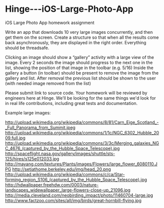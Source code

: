 # Hinge---iOS-Large-Photo-App
iOS Large Photo App homework assignment

Write an app that downloads 10 very large images concurrently, and then get them on the screen. Create a structure so that when all the results come back asynchronously, they are displayed in the right order.  Everything should be threadsafe.

Clicking an image should show a “gallery” activity with a large view of the image. Every 2 seconds the image should progress to the next one in the list, showing the position of that image in the toolbar (e.g. 5/16) Inside the gallery a button (in toolbar) should be present to remove the image from the gallery and list. After removal the previous list should be shown to the user (with needed image removed from the list)
 
Please submit link to source code. Your homework will be reviewed by engineers here at Hinge. We'll be looking for the same things we'd look for in real life contributions, including great tests and documentation.

Example large images:

http://upload.wikimedia.org/wikipedia/commons/8/81/Carn_Eige_Scotland_-_Full_Panorama_from_Summit.jpeg
http://upload.wikimedia.org/wikipedia/commons/1/1c/NGC_6302_Hubble_2009.full.jpg
http://upload.wikimedia.org/wikipedia/commons/3/3c/Merging_galaxies_NGC_4676_(captured_by_the_Hubble_Space_Telescope).jpg
http://spaceflight.nasa.gov/gallery/images/shuttle/sts-125/hires/s125e012033.jpg
http://mayang.com/textures/Plants/images/Flowers/large_flower_6080110.JPG
http://setiathome.berkeley.edu/img/head_20.png
http://upload.wikimedia.org/wikipedia/commons/c/ca/Star-forming_region_S106_(captured_by_the_Hubble_Space_Telescope).jpg
http://hdwallpaper.freehdw.com/0003/nature-landscapes_widewallpaper_large-flowers-close-up_21096.jpg
http://media.cleveland.com/neobirding_impact/photo/11460704-large.jpg
http://www.factzoo.com/sites/all/img/birds/great-hornbill-flying.jpg
